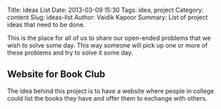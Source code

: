 Title: Ideas List
Date: 2013-03-09 15:30
Tags: idea, project
Category: content
Slug: ideas-list
Author: Vaidik Kapoor
Summary: List of project ideas that need to be done.

This is the place for all of us to share our open-ended problems that we wish
to solve some day. This way someone will pick up one or more of these problems
and try to solve it some day.

## Website for Book Club
The idea behind this project is to have a website where people in college
could list the books they have and offer them to exchange with others.
